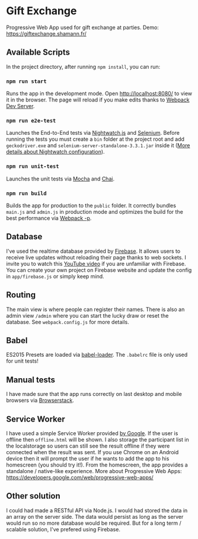 # Gift Exchange

Progressive Web App used for gift exchange at parties.
Demo: https://giftexchange.shamann.fr/

## Available Scripts

In the project directory, after running `npm install`, you can run:

### `npm run start`

Runs the app in the development mode.
Open [http://localhost:8080/](http://localhost:8080) to view it in the browser.
The page will reload if you make edits thanks to [Webpack Dev Server](https://webpack.js.org/guides/development/#webpack-dev-server).

### `npm run e2e-test`

Launches the End-to-End tests via [Nightwatch.js](http://nightwatchjs.org/) and [Selenium](http://www.seleniumhq.org/).
Before running the tests you must create a `bin` folder at the project root and add `geckodriver.exe` and `selenium-server-standalone-3.3.1.jar` inside it ([More details about Nightwatch configuration](http://nightwatchjs.org/gettingstarted)).

### `npm run unit-test`

Launches the unit tests via [Mocha](https://mochajs.org/) and [Chai](http://chaijs.com/).

### `npm run build`

Builds the app for production to the `public` folder.
It correctly bundles `main.js` and `admin.js` in production mode and optimizes the build for the best performance via [Webpack -p](https://webpack.js.org/guides/production-build/#the-automatic-way).

## Database

I've used the realtime database provided by [Firebase](https://firebase.google.com/). It allows users to receive live updates without reloading their page thanks to web sockets.  I invite you to watch this [YouTube video](https://www.youtube.com/watch?v=zbGm0Oh3VMw) if you are unfamiliar with Firebase.
You can create your own project on Firebase website and update the config in `app/firebase.js` or simply keep mind.

## Routing

The main view is where people can register their names. There is also an admin view `/admin` where you can start the lucky draw or reset the database. See `webpack.config.js` for more details.

## Babel

ES2015 Presets are loaded via [babel-loader](https://github.com/babel/babel-loader). The `.babelrc` file is only used for unit tests!

## Manual tests

I have made sure that the app runs correctly on last desktop and mobile browsers via [Browserstack](https://www.browserstack.com/).

## Service Worker

I have used a simple Service Worker provided [by Google](https://github.com/googlechrome/samples/tree/gh-pages/service-worker/custom-offline-page). If the user is offline then `offline.html` will be shown. I also storage the participant list in the localstorage so users can still see the result offline if they were connected when the result was sent. If you use Chrome on an Android device then it will prompt the user if he wants to add the app to his homescreen (you should try it!). From the homescreen, the app provides a standalone / native-like experience. More about Progressive Web Apps: https://developers.google.com/web/progressive-web-apps/

##  Other solution

I could had made a RESTful API via Node.js. I would had stored the data in an array on the server side. The data would persist as long as the server would run so no more database would be required. But for a long term / scalable solution, I've prefered using Firebase.

